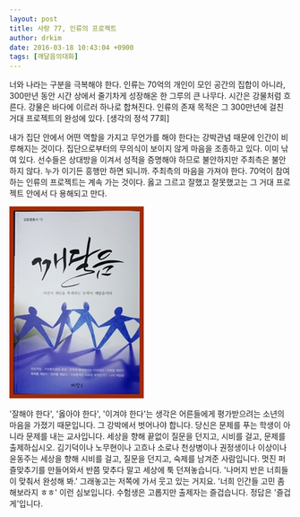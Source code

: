```yaml
---
layout: post
title: 사랑 77, 인류의 프로젝트
author: drkim
date: 2016-03-18 10:43:04 +0900
tags: [깨달음의대화]
---
```

너와 나라는 구분을 극복해야 한다. 인류는 70억의 개인이 모인 공간의 집합이 아니라, 300만년 동안 시간 상에서 줄기차게 성장해온 한 그루의 큰 나무다. 시간은 강물처럼 흐른다. 강물은 바다에 이르러 하나로 합쳐진다. 인류의 존재 목적은 그 300만년에 걸친 거대 프로젝트의 완성에 있다. [생각의 정석 77회]

  


내가 집단 안에서 어떤 역할을 가지고 무언가를 해야 한다는 강박관념 때문에 인간이 비루해지는 것이다. 집단으로부터의 무의식이 보이지 않게 마음을 조종하고 있다. 이미 낚여 있다. 선수들은 상대방을 이겨서 성적을 증명해야 하므로 불안하지만 주최측은 불안하지 않다. 누가 이기든 흥행만 하면 되니까. 주최측의 마음을 가져야 한다. 70억이 참여하는 인류의 프로젝트는 계속 가는 것이다. 옳고 그르고 잘했고 잘못했고는 그 거대 프로젝트 안에서 다 용해되고 만다.

  


![](/files/attach/images/198/354/688/aDSC01523.JPG)

  


'잘해야 한다', '옳아야 한다', '이겨야 한다'는 생각은 어른들에게 평가받으려는 소년의 마음을 가졌기 때문입니다. 그 강박에서 벗어나야 합니다. 당신은 문제를 푸는 학생이 아니라 문제를 내는 교사입니다. 세상을 향해 끝없이 질문을 던지고, 시비를 걸고, 문제를 출제하십시오. 김기덕이나 노무현이나 고흐나 소로나 천상병이나 권정생이나 이상이나 윤동주는 세상을 향해 시비를 걸고, 질문을 던지고, 숙제를 남겨준 사람입니다. 멋진 퍼즐맞추기를 만들어와서 반쯤 맞추다 말고 세상에 툭 던져놓습니다. '나머지 반은 너희들이 맞춰서 완성해 봐.' 그래놓고는 저쪽에 가서 웃고 있는 거지요. '너희 인간들 고민 좀 해보라지 ㅎㅎ' 이런 심보입니다. 수험생은 고롭지만 출제자는 즐겁습니다. 정답은 '즐겁게'입니다.